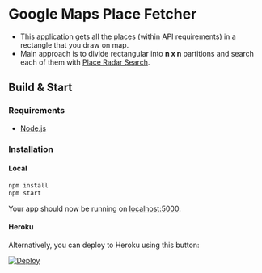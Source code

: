Google Maps Place Fetcher
=========================

* This application gets all the places (within API requirements) in a rectangle that you draw on map.
* Main approach is to divide rectangular into **n x n** partitions and search each of them with [Place Radar Search](https://developers.google.com/maps/documentation/javascript/examples/place-radar-search).

## Build & Start

### Requirements 
* [Node.js](http://nodejs.org/) 

### Installation

#### Local
```sh
npm install
npm start
```

Your app should now be running on [localhost:5000](http://localhost:5000/).

#### Heroku

Alternatively, you can deploy to Heroku using this button:

[![Deploy](https://www.herokucdn.com/deploy/button.svg)](https://heroku.com/deploy?template=https://github.com/onuryilmaz/google-maps-fetcher) 

